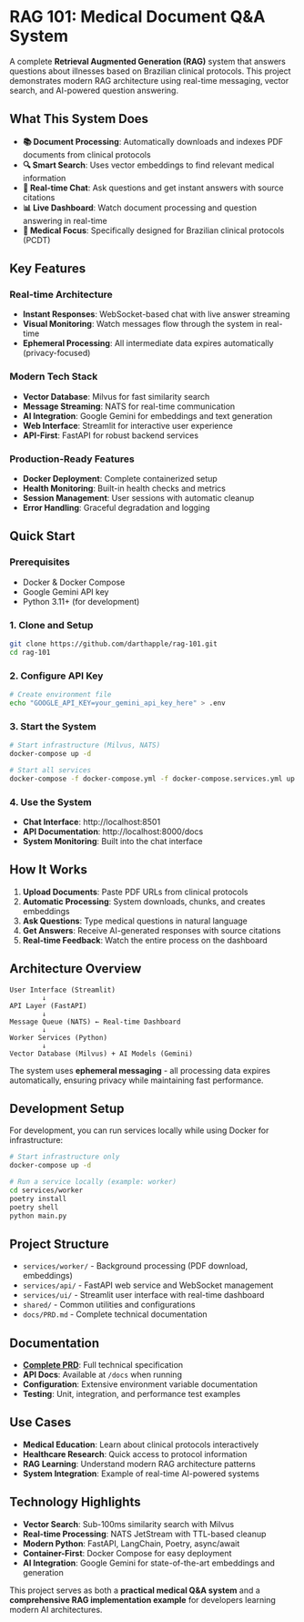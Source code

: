 # RAG 101: Medical Document Q&A System

A complete **Retrieval Augmented Generation (RAG)** system that answers questions about illnesses based on Brazilian clinical protocols. This project demonstrates modern RAG architecture using real-time messaging, vector search, and AI-powered question answering.

## What This System Does

- **📚 Document Processing**: Automatically downloads and indexes PDF documents from clinical protocols
- **🔍 Smart Search**: Uses vector embeddings to find relevant medical information
- **💬 Real-time Chat**: Ask questions and get instant answers with source citations
- **📊 Live Dashboard**: Watch document processing and question answering in real-time
- **🏥 Medical Focus**: Specifically designed for Brazilian clinical protocols (PCDT)

## Key Features

### Real-time Architecture
- **Instant Responses**: WebSocket-based chat with live answer streaming
- **Visual Monitoring**: Watch messages flow through the system in real-time
- **Ephemeral Processing**: All intermediate data expires automatically (privacy-focused)

### Modern Tech Stack
- **Vector Database**: Milvus for fast similarity search
- **Message Streaming**: NATS for real-time communication
- **AI Integration**: Google Gemini for embeddings and text generation
- **Web Interface**: Streamlit for interactive user experience
- **API-First**: FastAPI for robust backend services

### Production-Ready Features
- **Docker Deployment**: Complete containerized setup
- **Health Monitoring**: Built-in health checks and metrics
- **Session Management**: User sessions with automatic cleanup
- **Error Handling**: Graceful degradation and logging

## Quick Start

### Prerequisites
- Docker & Docker Compose
- Google Gemini API key
- Python 3.11+ (for development)

### 1. Clone and Setup
```bash
git clone https://github.com/darthapple/rag-101.git
cd rag-101
```

### 2. Configure API Key
```bash
# Create environment file
echo "GOOGLE_API_KEY=your_gemini_api_key_here" > .env
```

### 3. Start the System
```bash
# Start infrastructure (Milvus, NATS)
docker-compose up -d

# Start all services
docker-compose -f docker-compose.yml -f docker-compose.services.yml up --build
```

### 4. Use the System
- **Chat Interface**: http://localhost:8501
- **API Documentation**: http://localhost:8000/docs
- **System Monitoring**: Built into the chat interface

## How It Works

1. **Upload Documents**: Paste PDF URLs from clinical protocols
2. **Automatic Processing**: System downloads, chunks, and creates embeddings
3. **Ask Questions**: Type medical questions in natural language
4. **Get Answers**: Receive AI-generated responses with source citations
5. **Real-time Feedback**: Watch the entire process on the dashboard

## Architecture Overview

```
User Interface (Streamlit)
        ↓
API Layer (FastAPI)
        ↓
Message Queue (NATS) ← Real-time Dashboard
        ↓
Worker Services (Python)
        ↓
Vector Database (Milvus) + AI Models (Gemini)
```

The system uses **ephemeral messaging** - all processing data expires automatically, ensuring privacy while maintaining fast performance.

## Development Setup

For development, you can run services locally while using Docker for infrastructure:

```bash
# Start infrastructure only
docker-compose up -d

# Run a service locally (example: worker)
cd services/worker
poetry install
poetry shell
python main.py
```

## Project Structure

- `services/worker/` - Background processing (PDF download, embeddings)
- `services/api/` - FastAPI web service and WebSocket management
- `services/ui/` - Streamlit user interface with real-time dashboard
- `shared/` - Common utilities and configurations
- `docs/PRD.md` - Complete technical documentation

## Documentation

- **[Complete PRD](docs/PRD.md)**: Full technical specification
- **API Docs**: Available at `/docs` when running
- **Configuration**: Extensive environment variable documentation
- **Testing**: Unit, integration, and performance test examples

## Use Cases

- **Medical Education**: Learn about clinical protocols interactively
- **Healthcare Research**: Quick access to protocol information
- **RAG Learning**: Understand modern RAG architecture patterns
- **System Integration**: Example of real-time AI-powered systems

## Technology Highlights

- **Vector Search**: Sub-100ms similarity search with Milvus
- **Real-time Processing**: NATS JetStream with TTL-based cleanup  
- **Modern Python**: FastAPI, LangChain, Poetry, async/await
- **Container-First**: Docker Compose for easy deployment
- **AI Integration**: Google Gemini for state-of-the-art embeddings and generation

This project serves as both a **practical medical Q&A system** and a **comprehensive RAG implementation example** for developers learning modern AI architectures.
